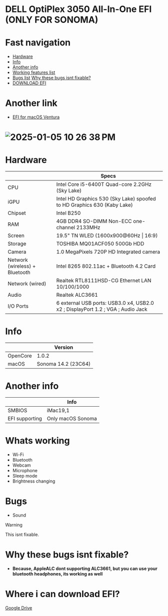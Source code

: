 # DELL OptiPlex 3050 All-In-One EFI (ONLY FOR SONOMA)

# Fast navigation
- [Hardware](#hardware)
- [Info](#info)
- [Another info](#another-info)
- [Working features list](#whats-working)
- [Bugs list](#bugs)  [Why these bugs isnt fixable?](#why-these-bugs-isnt-fixable)
- [DOWNLOAD EFI](#where-i-can-download-efi)

# Another link
- [EFI for macOS Ventura](https://github.com/lowplgr/DellOP3050AIO-ocefi)



# ![2025-01-05 10 26 38 PM](https://github.com/user-attachments/assets/e20fa1c6-baa7-4f93-afbb-7ce0ed6fef84)

# Hardware
|           | Specs |
| --------- | ----- |
| CPU       | Intel Core i5-6400T Quad-core 2.2GHz (Sky Lake) |
| iGPU      | Intel HD Graphics 530 (Sky Lake) spoofed to HD Graphics 630 (Kaby Lake) |
| Chipset   | Intel B250 |
| RAM       | 4GB DDR4 SO-DIMM Non-ECC one-channel 2133MHz |
| Screen    | 19.5" TN WLED (1600x900@60Hz \| 16:9) |
| Storage   | TOSHIBA MQ01ACF050 500Gb HDD |
| Camera    | 1.0 MegaPixels 720P HD Integrated camera |
| Network (wireless) + Bluetooth | Intel 8265 802.11ac + Bluetooth 4.2 Card |
| Network (wired) | Realtek RTL8111HSD-CG Ethernet LAN 10/100/1000 |
| Audio     | Realtek ALC3661 |
| I/O Ports | 6 external USB ports: USB3.0 x4, USB2.0 x2 ; DisplayPort 1.2 ; VGA ; Audio Jack |

# Info
|         | Version |
| ------- | ------- |
| OpenCore | 1.0.2 |
| macOS   | Sonoma 14.2 (23C64) |

# Another info
|        | Info |
| ------ | ---- |
| SMBIOS | iMac19,1 |
| EFI supporting | Only macOS Sonoma |

# Whats working
- Wi-Fi
- Bluetooth
- Webcam 
- Microphone
- Sleep mode
- Brightness changing

# Bugs
- Sound
> [!WARNING]
> This isnt fixable.

# Why these bugs isnt fixable?
- **Because, AppleALC dont supporting ALC3661, but you can use your bluetooth headphones, its working as well**

# Where i can download EFI?
[Google Drive](https://drive.google.com/file/d/18fARNaQPfgV0YKfrZcDteZK25Kh4uQJW/view?usp=share_link)









